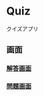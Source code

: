 # Quiz
クイズアプリ

## 画面
### [解答画面](http://mediba.jpn.org/bukatsu/meherbu/quiz/sp.html)
### [問題画面](http://mediba.jpn.org/bukatsu/meherbu/quiz/pc.html)